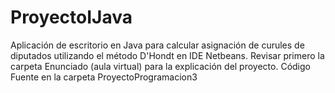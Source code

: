 # ProyectoIJava
Aplicación de escritorio en Java para calcular asignación de curules de diputados utilizando el método D'Hondt en IDE Netbeans.
Revisar primero la carpeta Enunciado (aula virtual) para la explicación del proyecto. Código Fuente en la carpeta ProyectoProgramacion3
